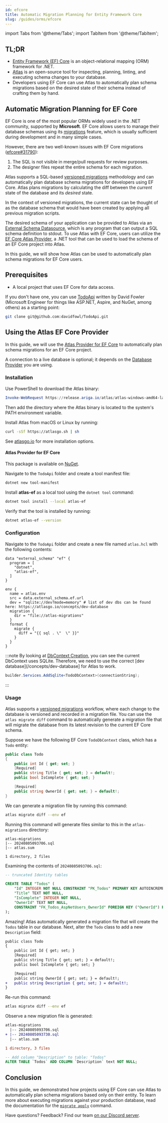 ```yaml
---
id: efcore
title: Automatic Migration Planning for Entity Framework Core
slug: /guides/orms/efcore
---
```

import Tabs from '@theme/Tabs';
import TabItem from '@theme/TabItem';

## TL;DR
* [Entity Framework (EF) Core](https://docs.microsoft.com/en-us/ef/core/) is an object-relational mapping (ORM) framework for .NET.
* [Atlas](https://atlasgo.io) is an open-source tool for inspecting, planning, linting, and executing schema changes to your database.
* Developers using EF Core can use Atlas to automatically plan schema migrations
 based on the desired state of their schema instead of crafting them by hand.

## Automatic Migration Planning for EF Core

EF Core is one of the most popular ORMs widely used in the .NET community, supported by **Microsoft**. EF Core allows 
users to manage their database schemas using its [migrations](https://docs.microsoft.com/en-us/ef/core/managing-schemas/migrations/) 
feature, which is usually sufficient during development and in many simple cases.

However, there are two well-known issues with EF Core migrations ([efcore#31790](https://github.com/dotnet/efcore/issues/31790)):

1. The SQL is not visible in merge/pull requests for review purposes.
2. The designer files repeat the entire schema for each migration.

Atlas supports a SQL-based [versioned migrations](/concepts/declarative-vs-versioned#versioned-migrations) methodology and can 
automatically plan database schema migrations for developers using EF Core.
Atlas plans migrations by calculating the diff between the _current_ state of the database
and its _desired_ state.

In the context of versioned migrations, the current state can be thought of as the database schema that would have
been created by applying all previous migration scripts.

The desired schema of your application can be provided to Atlas via an [External Schema Datasource](/atlas-schema/projects#data-source-external_schema),
which is any program that can output a SQL schema definition to stdout.
To use Atlas with EF Core, users can utilize the [EF Core Atlas Provider](https://github.com/ariga/atlas-provider-ef),
a .NET tool that can be used to load the schema of an EF Core project into Atlas.

In this guide, we will show how Atlas can be used to automatically plan schema migrations for
EF Core users.

## Prerequisites

* A local project that uses EF Core for data access.

If you don't have one, you can use [TodoApi](https://github.com/davidfowl/TodoApi) written by David Fowler (Microsoft Engineer for 
things like ASP.NET, Aspire, and NuGet, among others) as a starting point:

```bash
git clone git@github.com:davidfowl/TodoApi.git
```

## Using the Atlas EF Core Provider

In this guide, we will use the [Atlas Provider for EF Core](https://github.com/ariga/atlas-provider-ef)
to automatically plan schema migrations for an EF Core project.

A connection to a live database is optional; it depends on the [Database Provider](https://learn.microsoft.com/en-us/ef/core/providers/?tabs=dotnet-core-cli) you are using.

### Installation

<Tabs groupId="operating-systems">
<TabItem value="win" label="Windows">

Use PowerShell to download the Atlas binary:

```powershell
Invoke-WebRequest https://release.ariga.io/atlas/atlas-windows-amd64-latest.exe -OutFile atlas.exe
```

Then add the directory where the Atlas binary is located to the system's PATH environment variable.

</TabItem>
<TabItem value="mac_linux" label="macOS + Linux">

Install Atlas from macOS or Linux by running:

```bash
curl -sSf https://atlasgo.sh | sh
```

</TabItem>
</Tabs>

See [atlasgo.io](https://atlasgo.io/getting-started#installation) for more installation options.

#### Atlas Provider for EF Core

This package is available on [NuGet](https://www.nuget.org/packages/atlas-ef/).

Navigate to the `TodoApi` folder and create a tool manifest file:

```bash
dotnet new tool-manifest
```

Install **atlas-ef** as a local tool using the `dotnet tool` command:

```bash
dotnet tool install --local atlas-ef
```

Verify that the tool is installed by running:

```bash
dotnet atlas-ef --version
```

### Configuration

Navigate to the `TodoApi` folder and create a new file named `atlas.hcl` with the following contents:

```hcl
data "external_schema" "ef" {
  program = [
    "dotnet",
    "atlas-ef",
  ]
}

env {
  name = atlas.env
  src = data.external_schema.ef.url
  dev = "sqlite://dev?mode=memory" # list of dev dbs can be found here: https://atlasgo.io/concepts/dev-database
  migration {
    dir = "file://atlas-migrations"
  }
  format {
    migrate {
      diff = "{{ sql . \"  \" }}"
    }
  }
}
```

:::note
By looking at [DbContext Creation](https://learn.microsoft.com/en-us/ef/core/cli/dbcontext-creation?tabs=dotnet-core-cli), you 
can see the current DbContext uses SQLite. Therefore, we need to use the correct [dev database](/concepts/dev-database] for Atlas to work.
```csharp title="TodoApi/Program.cs"
builder.Services.AddSqlite<TodoDbContext>(connectionString);
```
:::

### Usage

Atlas supports a [versioned migrations](/concepts/declarative-vs-versioned#versioned-migrations)
workflow, where each change to the database is versioned and recorded in a migration file. You can use the
`atlas migrate diff` command to automatically generate a migration file that will migrate the database
from its latest revision to the current EF Core schema.

Suppose we have the following EF Core `TodoDbContext` class, which has a `Todo` entity:

```csharp title="TodoApi/Todos/Todo.cs"
public class Todo
{
    public int Id { get; set; }
    [Required]
    public string Title { get; set; } = default!;
    public bool IsComplete { get; set; }

    [Required]
    public string OwnerId { get; set; } = default!;
}
```

We can generate a migration file by running this command:

```bash
atlas migrate diff --env ef
```

Running this command will generate files similar to this in the `atlas-migrations` directory:

```
atlas-migrations
|-- 20240805093706.sql
|-- atlas.sum

1 directory, 2 files
```

Examining the contents of `20240805093706.sql`:

```sql
-- truncated Identity tables

CREATE TABLE "Todos" (
    "Id" INTEGER NOT NULL CONSTRAINT "PK_Todos" PRIMARY KEY AUTOINCREMENT,
    "Title" TEXT NOT NULL,
    "IsComplete" INTEGER NOT NULL,
    "OwnerId" TEXT NOT NULL,
    CONSTRAINT "FK_Todos_AspNetUsers_OwnerId" FOREIGN KEY ("OwnerId") REFERENCES "AspNetUsers" ("UserName") ON DELETE CASCADE
);
```

Amazing! Atlas automatically generated a migration file that will create the `Todos` table in our database.
Next, alter the `Todo` class to add a new `Description` field:

```diff
public class Todo
{
    public int Id { get; set; }
    [Required]
    public string Title { get; set; } = default!;
    public bool IsComplete { get; set; }

    [Required]
    public string OwnerId { get; set; } = default!;
+   public string Description { get; set; } = default!;
}
```

Re-run this command:

```bash
atlas migrate diff --env ef
```

Observe a new migration file is generated:

```diff
atlas-migrations
  |-- 20240805093706.sql
+ |-- 20240805093730.sql
  |-- atlas.sum

1 directory, 3 files
```

```sql title="20240805093730.sql"
-- Add column "Description" to table: "Todos"
ALTER TABLE `Todos` ADD COLUMN `Description` text NOT NULL;
```

## Conclusion

In this guide, we demonstrated how projects using EF Core can use Atlas to automatically
plan schema migrations based only on their entity. To learn more about executing
migrations against your production database, read the documentation for the
[`migrate apply`](/versioned/apply) command.

Have questions? Feedback? Find our team [on our Discord server](https://discord.gg/zZ6sWVg6NT).

